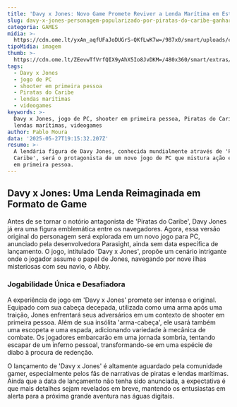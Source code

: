 ```yaml
---
title: 'Davy x Jones: Novo Game Promete Reviver a Lenda Marítima em Estilo Shooter'
slug: davy-x-jones-personagem-popularizado-por-piratas-do-caribe-ganhar-jogo
categoria: GAMES
midia: >-
  https://cdn.ome.lt/yxAn_aqfUFaJoDUGrS-QKfLwK7w=/987x0/smart/uploads/conteudo/fotos/imagem_2025-05-27_155013491.png
tipoMidia: imagem
thumb: >-
  https://cdn.ome.lt/ZEevwTfVrfQIX9yAhX5Io8JvDKM=/480x360/smart/extras/conteudos/imagem_2025-05-27_155005921.png
tags:
  - Davy x Jones
  - jogo de PC
  - shooter em primeira pessoa
  - Piratas do Caribe
  - lendas marítimas
  - videogames
keywords: >-
  Davy x Jones, jogo de PC, shooter em primeira pessoa, Piratas do Caribe,
  lendas marítimas, videogames
author: Pablo Moura
data: '2025-05-27T19:15:32.207Z'
resumo: >-
  A lendária figura de Davy Jones, conhecida mundialmente através de 'Piratas do
  Caribe', será o protagonista de um novo jogo de PC que mistura ação e shooter
  em primeira pessoa.
---
```


## Davy x Jones: Uma Lenda Reimaginada em Formato de Game

Antes de se tornar o notório antagonista de 'Piratas do Caribe', Davy Jones já era uma figura emblemática entre os navegadores. Agora, essa versão original do personagem será explorada em um novo jogo para PC, anunciado pela desenvolvedora Parasight, ainda sem data específica de lançamento. O jogo, intitulado 'Davy x Jones', propõe um cenário intrigante onde o jogador assume o papel de Jones, navegando por nove ilhas misteriosas com seu navio, o Abby.

### Jogabilidade Única e Desafiadora

A experiência de jogo em 'Davy x Jones' promete ser intensa e original. Equipado com sua cabeça decepada, utilizada como uma arma após uma traição, Jones enfrentará seus adversários em um contexto de shooter em primeira pessoa. Além de sua insólita 'arma-cabeça', ele usará também uma escopeta e uma espada, adicionando variedade à mecânica de combate. Os jogadores embarcarão em uma jornada sombria, tentando escapar de um inferno pessoal, transformando-se em uma espécie de diabo à procura de redenção.

O lançamento de 'Davy x Jones' é altamente aguardado pela comunidade gamer, especialmente pelos fãs de narrativas de piratas e lendas marítimas. Ainda que a data de lançamento não tenha sido anunciada, a expectativa é que mais detalhes sejam revelados em breve, mantendo os entusiastas em alerta para a próxima grande aventura nas águas digitais.
